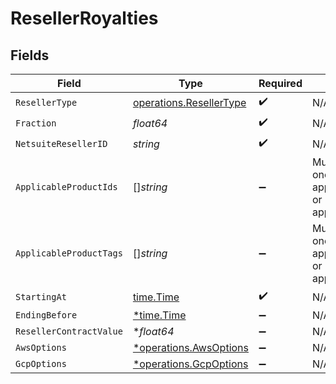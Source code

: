 # ResellerRoyalties


## Fields

| Field                                                                           | Type                                                                            | Required                                                                        | Description                                                                     |
| ------------------------------------------------------------------------------- | ------------------------------------------------------------------------------- | ------------------------------------------------------------------------------- | ------------------------------------------------------------------------------- |
| `ResellerType`                                                                  | [operations.ResellerType](../../models/operations/resellertype.md)              | :heavy_check_mark:                                                              | N/A                                                                             |
| `Fraction`                                                                      | *float64*                                                                       | :heavy_check_mark:                                                              | N/A                                                                             |
| `NetsuiteResellerID`                                                            | *string*                                                                        | :heavy_check_mark:                                                              | N/A                                                                             |
| `ApplicableProductIds`                                                          | []*string*                                                                      | :heavy_minus_sign:                                                              | Must provide at least one of applicable_product_ids or applicable_product_tags. |
| `ApplicableProductTags`                                                         | []*string*                                                                      | :heavy_minus_sign:                                                              | Must provide at least one of applicable_product_ids or applicable_product_tags. |
| `StartingAt`                                                                    | [time.Time](https://pkg.go.dev/time#Time)                                       | :heavy_check_mark:                                                              | N/A                                                                             |
| `EndingBefore`                                                                  | [*time.Time](https://pkg.go.dev/time#Time)                                      | :heavy_minus_sign:                                                              | N/A                                                                             |
| `ResellerContractValue`                                                         | **float64*                                                                      | :heavy_minus_sign:                                                              | N/A                                                                             |
| `AwsOptions`                                                                    | [*operations.AwsOptions](../../models/operations/awsoptions.md)                 | :heavy_minus_sign:                                                              | N/A                                                                             |
| `GcpOptions`                                                                    | [*operations.GcpOptions](../../models/operations/gcpoptions.md)                 | :heavy_minus_sign:                                                              | N/A                                                                             |